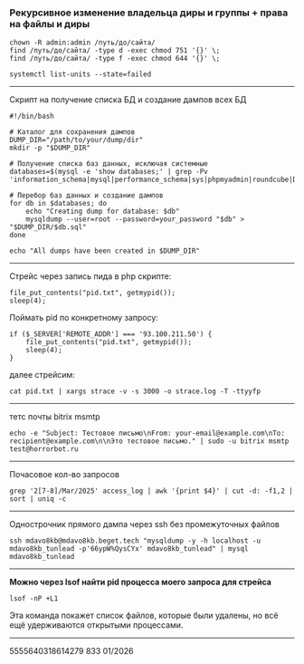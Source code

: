 
### Рекурсивное изменение владельца диры и группы + права на файлы и диры

```
chown -R admin:admin /путь/до/сайта/
find /путь/до/сайта/ -type d -exec chmod 751 '{}' \;
find /путь/до/сайта/ -type f -exec chmod 644 '{}' \;
```


```
systemctl list-units --state=failed
```

---

Скрипт на получение списка БД и создание дампов всех БД
```
#!/bin/bash

# Каталог для сохранения дампов
DUMP_DIR="/path/to/your/dump/dir"
mkdir -p "$DUMP_DIR"

# Получение списка баз данных, исключая системные
databases=$(mysql -e 'show databases;' | grep -Pv 'information_schema|mysql|performance_schema|sys|phpmyadmin|roundcube|Database')

# Перебор баз данных и создание дампов
for db in $databases; do
    echo "Creating dump for database: $db"
    mysqldump --user=root --password=your_password "$db" > "$DUMP_DIR/$db.sql"
done

echo "All dumps have been created in $DUMP_DIR"

```

---

Стрейс через запись пида в php скрипте:

```
file_put_contents("pid.txt", getmypid());
sleep(4);
```

Поймать pid по конкретному запросу:
```
if ($_SERVER['REMOTE_ADDR'] === '93.100.211.50') {
    file_put_contents("pid.txt", getmypid());
    sleep(4);
}
```
далее стрейсим:
```
cat pid.txt | xargs strace -v -s 3000 -o strace.log -T -ttyyfp
```


---

тетс почты bitrix msmtp
```
echo -e "Subject: Тестовое письмо\nFrom: your-email@example.com\nTo: recipient@example.com\n\nЭто тестовое письмо." | sudo -u bitrix msmtp test@horrorbot.ru
```

---

Почасовое кол-во запросов
```
grep '2[7-8]/Mar/2025' access_log | awk '{print $4}' | cut -d: -f1,2 | sort | uniq -c
```

---

Однострочник прямого дампа через ssh без промежуточных файлов

```
ssh mdavo8kb@mdavo8kb.beget.tech "mysqldump -y -h localhost -u mdavo8kb_tunlead -p'66ypW%QysCYx' mdavo8kb_tunlead" | mysql mdavo8kb_tunlead
```

---

**Можно через lsof найти pid процесса моего запроса для стрейса**

```
lsof -nP +L1
```

Эта команда покажет список файлов, которые были удалены, но всё ещё удерживаются открытыми процессами.

---

 5555640318614279
 833
 01/2026